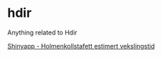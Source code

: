 # hdir
Anything related to Hdir

[Shinyapp - Holmenkollstafett estimert vekslingstid](https://ybkamaleri.shinyapps.io/holmenkollstafetten/)

